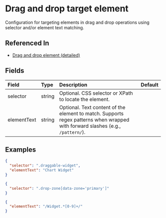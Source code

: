 # Drag and drop target element

Configuration for targeting elements in drag and drop operations using selector and/or element text matching.

## Referenced In

- [Drag and drop element (detailed)](/docs/references/schemas/drag-and-drop-element-detailed)

## Fields

Field | Type | Description | Default
:-- | :-- | :-- | :--
selector | string | Optional. CSS selector or XPath to locate the element. | 
elementText | string | Optional. Text content of the element to match. Supports regex patterns when wrapped with forward slashes (e.g., `/pattern/`). | 

## Examples

```json
{
  "selector": ".draggable-widget",
  "elementText": "Chart Widget"
}
```

```json
{
  "selector": ".drop-zone[data-zone='primary']"
}
```

```json
{
  "elementText": "/Widget.*[0-9]+/"
}
```